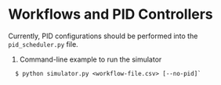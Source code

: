 # Workflows and PID Controllers

Currently, PID configurations should be performed into the `pid_scheduler.py` file.

1. Command-line example to run the simulator

```
  $ python simulator.py <workflow-file.csv> [--no-pid]`
```

